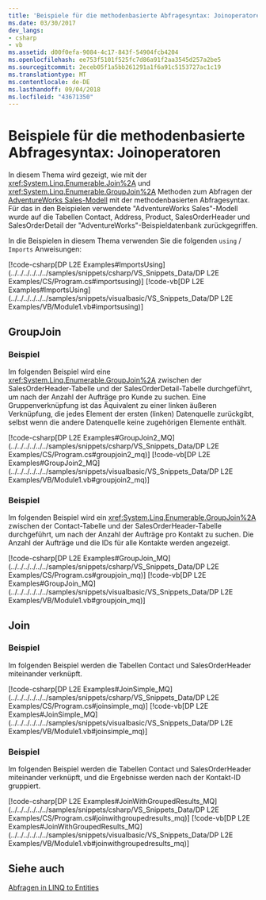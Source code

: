 ```yaml
---
title: 'Beispiele für die methodenbasierte Abfragesyntax: Joinoperatoren'
ms.date: 03/30/2017
dev_langs:
- csharp
- vb
ms.assetid: d00f0efa-9084-4c17-843f-54904fcb4204
ms.openlocfilehash: ee753f5101f525fc7d86a91f2aa3545d257a2be5
ms.sourcegitcommit: 2eceb05f1a5bb261291a1f6a91c5153727ac1c19
ms.translationtype: MT
ms.contentlocale: de-DE
ms.lasthandoff: 09/04/2018
ms.locfileid: "43671350"
---
```

# <a name="method-based-query-syntax-examples-join-operators"></a>Beispiele für die methodenbasierte Abfragesyntax: Joinoperatoren
In diesem Thema wird gezeigt, wie mit der <xref:System.Linq.Enumerable.Join%2A> und <xref:System.Linq.Enumerable.GroupJoin%2A> Methoden zum Abfragen der [AdventureWorks Sales-Modell](https://msdn.microsoft.com/library/f16cd988-673f-4376-b034-129ca93c7832) mit der methodenbasierten Abfragesyntax. Für das in den Beispielen verwendete "AdventureWorks Sales"-Modell wurde auf die Tabellen Contact, Address, Product, SalesOrderHeader und SalesOrderDetail der "AdventureWorks"-Beispieldatenbank zurückgegriffen.  
  
 In die Beispielen in diesem Thema verwenden Sie die folgenden `using` / `Imports` Anweisungen:  
  
 [!code-csharp[DP L2E Examples#ImportsUsing](../../../../../../samples/snippets/csharp/VS_Snippets_Data/DP L2E Examples/CS/Program.cs#importsusing)]
 [!code-vb[DP L2E Examples#ImportsUsing](../../../../../../samples/snippets/visualbasic/VS_Snippets_Data/DP L2E Examples/VB/Module1.vb#importsusing)]  
  
## <a name="groupjoin"></a>GroupJoin  
  
### <a name="example"></a>Beispiel  
 Im folgenden Beispiel wird eine <xref:System.Linq.Enumerable.GroupJoin%2A> zwischen der SalesOrderHeader-Tabelle und der SalesOrderDetail-Tabelle durchgeführt, um nach der Anzahl der Aufträge pro Kunde zu suchen. Eine Gruppenverknüpfung ist das Äquivalent zu einer linken äußeren Verknüpfung, die jedes Element der ersten (linken) Datenquelle zurückgibt, selbst wenn die andere Datenquelle keine zugehörigen Elemente enthält.  
  
 [!code-csharp[DP L2E Examples#GroupJoin2_MQ](../../../../../../samples/snippets/csharp/VS_Snippets_Data/DP L2E Examples/CS/Program.cs#groupjoin2_mq)]
 [!code-vb[DP L2E Examples#GroupJoin2_MQ](../../../../../../samples/snippets/visualbasic/VS_Snippets_Data/DP L2E Examples/VB/Module1.vb#groupjoin2_mq)]  
  
### <a name="example"></a>Beispiel  
 Im folgenden Beispiel wird ein <xref:System.Linq.Enumerable.GroupJoin%2A> zwischen der Contact-Tabelle und der SalesOrderHeader-Tabelle durchgeführt, um nach der Anzahl der Aufträge pro Kontakt zu suchen. Die Anzahl der Aufträge und die IDs für alle Kontakte werden angezeigt.  
  
 [!code-csharp[DP L2E Examples#GroupJoin_MQ](../../../../../../samples/snippets/csharp/VS_Snippets_Data/DP L2E Examples/CS/Program.cs#groupjoin_mq)]
 [!code-vb[DP L2E Examples#GroupJoin_MQ](../../../../../../samples/snippets/visualbasic/VS_Snippets_Data/DP L2E Examples/VB/Module1.vb#groupjoin_mq)]  
  
## <a name="join"></a>Join  
  
### <a name="example"></a>Beispiel  
 Im folgenden Beispiel werden die Tabellen Contact und SalesOrderHeader miteinander verknüpft.  
  
 [!code-csharp[DP L2E Examples#JoinSimple_MQ](../../../../../../samples/snippets/csharp/VS_Snippets_Data/DP L2E Examples/CS/Program.cs#joinsimple_mq)]
 [!code-vb[DP L2E Examples#JoinSimple_MQ](../../../../../../samples/snippets/visualbasic/VS_Snippets_Data/DP L2E Examples/VB/Module1.vb#joinsimple_mq)]  
  
### <a name="example"></a>Beispiel  
 Im folgenden Beispiel werden die Tabellen Contact und SalesOrderHeader miteinander verknüpft, und die Ergebnisse werden nach der Kontakt-ID gruppiert.  
  
 [!code-csharp[DP L2E Examples#JoinWithGroupedResults_MQ](../../../../../../samples/snippets/csharp/VS_Snippets_Data/DP L2E Examples/CS/Program.cs#joinwithgroupedresults_mq)]
 [!code-vb[DP L2E Examples#JoinWithGroupedResults_MQ](../../../../../../samples/snippets/visualbasic/VS_Snippets_Data/DP L2E Examples/VB/Module1.vb#joinwithgroupedresults_mq)]  
  
## <a name="see-also"></a>Siehe auch  
 [Abfragen in LINQ to Entities](../../../../../../docs/framework/data/adonet/ef/language-reference/queries-in-linq-to-entities.md)
